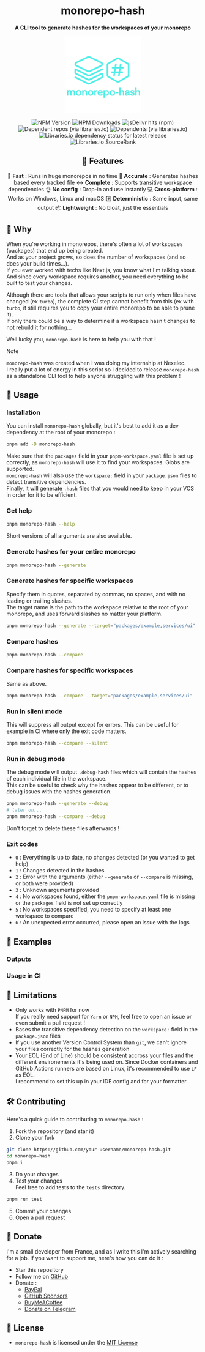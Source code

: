 <div align="center">

# monorepo-hash
**A CLI tool to generate hashes for the workspaces of your monorepo**
  
<img src="./monorepo-hash-logo.png" alt="monorepo-hash logo" width="200" height="200">

![NPM Version](https://img.shields.io/npm/v/monorepo-hash) ![NPM Downloads](https://img.shields.io/npm/dt/monorepo-hash) ![jsDelivr hits (npm)](https://img.shields.io/jsdelivr/npm/hm/monorepo-hash)  
![Dependent repos (via libraries.io)](https://img.shields.io/librariesio/dependent-repos/npm/monorepo-hash) ![Dependents (via libraries.io)](https://img.shields.io/librariesio/dependents/npm/monorepo-hash)  
![Libraries.io dependency status for latest release](https://img.shields.io/librariesio/release/npm/monorepo-hash) ![Libraries.io SourceRank](https://img.shields.io/librariesio/sourcerank/npm/monorepo-hash)
<!-- ![npm bundle size](https://img.shields.io/bundlephobia/min/monorepo-hash) ![npm bundle size (gzip)](https://img.shields.io/bundlephobia/minzip/monorepo-hash)  -->

## :memo: Features
:runner: **Fast** : Runs in huge monorepos in no time
:dart: **Accurate** : Generates hashes based every tracked file
:left_right_arrow: **Complete** : Supports transitive workspace dependencies
:ok_hand: **No config** : Drop-in and use instantly
:computer: **Cross-platform** : Works on Windows, Linux and macOS
:hash: **Deterministic** : Same input, same output
:package: **Lightweight** : No bloat, just the essentials

</div>

## :thinking: Why
When you're working in monorepos, there's often a lot of workspaces (packages) that end up being created.  
And as your project grows, so does the number of workspaces (and so does your build times...).  
If you ever worked with techs like Next.js, you know what I'm talking about. And since every workspace requires another, you need everything to be built to test your changes.

Although there are tools that allows your scripts to run only when files have changed (ex `turbo`), the complete CI step cannot benefit from this (ex with `turbo`, it still requires you to copy your entire monorepo to be able to prune it).  
If only there could be a way to determine if a workspace hasn't changes to not rebuild it for nothing...

Well lucky you, `monorepo-hash` is here to help you with that !

> [!NOTE]
> `monorepo-hash` was created when I was doing my internship at Nexelec.  
> I really put a lot of energy in this script so I decided to release `monorepo-hash` as a standalone CLI tool to help anyone struggling with this problem !

## :beginner: Usage
### Installation
You can install `monorepo-hash` globally, but it's best to add it as a dev dependency at the root of your monorepo :
```bash
pnpm add -D monorepo-hash
```
Make sure that the `packages` field in your `pnpm-workspace.yaml` file is set up correctly, as `monorepo-hash` will use it to find your workspaces. Globs are supported.  
`monorepo-hash` will also use the `workspace:` field in your `package.json` files to detect transitive dependencies.  
Finally, it will generate `.hash` files that you would need to keep in your VCS in order for it to be efficient.

### Get help
```bash
pnpm monorepo-hash --help
```
Short versions of all arguments are also available.

### Generate hashes for your entire monorepo
```bash
pnpm monorepo-hash --generate
```

### Generate hashes for specific workspaces
Specify them in quotes, separated by commas, no spaces, and with no leading or trailing slashes.  
The target name is the path to the workspace relative to the root of your monorepo, and uses forward slashes no matter your platform.
```bash
pnpm monorepo-hash --generate --target="packages/example,services/ui"
```

### Compare hashes
```bash
pnpm monorepo-hash --compare
```

### Compare hashes for specific workspaces
Same as above.
```bash
pnpm monorepo-hash --compare --target="packages/example,services/ui"
```

### Run in silent mode
This will suppress all output except for errors. This can be useful for example in CI where only the exit code matters.
```bash
pnpm monorepo-hash --compare --silent
```

### Run in debug mode
The debug mode will output `.debug-hash` files which will contain the hashes of each individual file in the workspace.  
This can be useful to check why the hashes appear to be different, or to debug issues with the hashes generation.
```bash
pnpm monorepo-hash --generate --debug
# later on...
pnpm monorepo-hash --compare --debug
```
Don't forget to delete these files afterwards !

### Exit codes
- `0` : Everything is up to date, no changes detected (or you wanted to get help)
- `1` : Changes detected in the hashes
- `2` : Error with the arguments (either `--generate` or `--compare` is missing, or both were provided)
- `3` : Unknown arguments provided
- `4` : No workspaces found, either the `pnpm-workspace.yaml` file is missing or the `packages` field is not set up correctly
- `5` : No workspaces specified, you need to specify at least one workspace to compare
- `6` : An unexpected error occurred, please open an issue with the logs

## :test_tube: Examples
### Outputs

### Usage in CI

## :construction: Limitations
- Only works with `PNPM` for now  
  If you really need support for `Yarn` or `NPM`, feel free to open an issue or even submit a pull request !
- Bases the transitive dependency detection on the `workspace:` field in the `package.json` files
- If you use another Version Control System than `git`, we can't ignore your files correctly for the hashes generation
- Your EOL (End of Line) should be consistent accross your files and the different environements it's being used on. Since Docker containers and GitHub Actions runners are based on Linux, it's recommended to use `LF` as EOL.  
  I recommend to set this up in your IDE config and for your formatter.

## :hammer_and_wrench: Contributing
Here's a quick guide to contributing to `monorepo-hash` :
1. Fork the repository (and star it)
2. Clone your fork
  ```bash
  git clone https://github.com/your-username/monorepo-hash.git
  cd monorepo-hash
  pnpm i
  ```
3. Do your changes
4. Test your changes  
  Feel free to add tests to the `tests` directory.
  ```bash
  pnpm run test
  ```
5. Commit your changes
6. Open a pull request

## :money_with_wings: Donate
I'm a small developer from France, and as I write this I'm actively searching for a job. If you want to support me, here's how you can do it :
- Star this repository
- Follow me on [GitHub](https://github.com/EDM115)
- Donate :
  - [PayPal](https://paypal.me/8EDM115)
  - [GitHub Sponsors](https://github.com/sponsors/EDM115)
  - [BuyMeACoffee](https://www.buymeacoffee.com/EDM115)
  - [Donate on Telegram](https://t.me/EDM115bots/698)

## :scroll: License
- `monorepo-hash` is licensed under the [MIT License](https://github.com/EDM115/monorepo-hash/blob/master/LICENSE)
